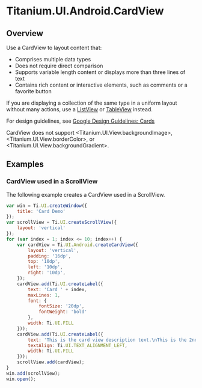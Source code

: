 # Titanium.UI.Android.CardView

<TypeHeader/>

## Overview

Use a CardView to layout content that:

  * Comprises multiple data types
  * Does not require direct comparison
  * Supports variable length content or displays more than three lines of text
  * Contains rich content or interactive elements, such as comments or a favorite button

If you are displaying a collection of the same type in a uniform layout without many actions,
use a [ListView](Titanium.UI.ListView) or [TableView](Titanium.UI.TableView) instead.

For design guidelines, see
[Google Design Guidelines: Cards](http://www.google.com/design/spec/components/cards.html)

CardView does not support <Titanium.UI.View.backgroundImage>, <Titanium.UI.View.borderColor>, or <Titanium.UI.View.backgroundGradient>.

## Examples

### CardView used in a ScrollView

The following example creates a CardView used in a ScrollView.

``` js
var win = Ti.UI.createWindow({
    title: 'Card Demo'
});
var scrollView = Ti.UI.createScrollView({
    layout: 'vertical'
});
for (var index = 1; index <= 10; index++) {
    var cardView = Ti.UI.Android.createCardView({
        layout: 'vertical',
        padding: '16dp',
        top: '10dp',
        left: '10dp',
        right: '10dp',
    });
    cardView.add(Ti.UI.createLabel({
        text: 'Card ' + index,
        maxLines: 1,
        font: {
            fontSize: '20dp',
            fontWeight: 'bold'
        },
        width: Ti.UI.FILL
    }));
    cardView.add(Ti.UI.createLabel({
        text: 'This is the card view description text.\nThis is the 2nd line of text.',
        textAlign: Ti.UI.TEXT_ALIGNMENT_LEFT,
        width: Ti.UI.FILL
    }));
    scrollView.add(cardView);
}
win.add(scrollView);
win.open();
```


<ApiDocs/>

